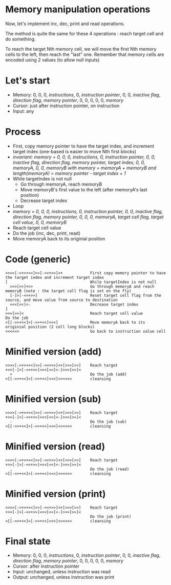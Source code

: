 # Memory manipulation operations

Now, let's implement inc, dec, print and read operations.

The method is quite the same for these 4 operations : reach target cell and do something.

To reach the target Nth memory cell, we will move the first Nth memory cells to the left, then reach the "last" one. Remember that memory cells are encoded using 2 values (to allow null inputs)

# Let's start

* Memory: 0, 0, 0, _instructions_, 0, _instruction pointer_, 0, 0, _inactive flag_, _direction flag_, _memory pointer_, 0, 0, 0, 0, 0, _memory_
* Cursor: just after instruction pointer, on instruction
* Input: any

# Process

* First, copy memory pointer to have the target index, and increment target index (one-based is easier to move Nth first blocks)
* _invariant: memory = 0, 0, 0, instructions, 0, instruction pointer, 0, 0, inactive flag, direction flag, memory pointer, target index, 0, 0, memoryA, 0, 0, memoryB with memory = memoryA + memoryB and length(memoryA) = memory pointer - target index + 1_
* While targetIndex is not null
  * Go through memoryA, reach memoryB
  * Move memoryB's first value to the left (after memoryA's last position)
  * Decrease target index
* Loop
* _memory = 0, 0, 0, instructions, 0, instruction pointer, 0, 0, inactive flag, direction flag, memory pointer, 0, 0, 0, memoryA, target cell flag, target cell value, 0, 0, memoryB_
* Reach target cell value
* Do the job (inc, dec, print, read)
* Move memoryA back to its originial position

# Code (generic)

```
>>>>[->+>+<<]>>[-<<+>>]<+            First copy memory pointer to have the target index and increment target index
[                                    While targetIndex is not null
  >>>[>>]+>>                         Go through memoryA and reach memoryB (note : the target cell flag is set on the fly)
  [-]>[-<<+>>]                       Reset target cell flag from the source, and move value from source to destination
  <<<[<<]<-                          Decrease target index
]
>>>[>>]<                             Reach target cell value
Do the job
<[[->>+<<]>[->>+<<]<<<]              Move memoryA back to its originial position (2 cell long blocks)
<<<<<<                               Go back to instruction value cell
```

# Minified version (add)

```
>>>>[->+>+<<]>>[-<<+>>]<+[>>>[>>]    Reach target
+>>[-]>[-<<+>>]<<<[<<]<-]>>>[>>]<
  +                                  Do the job (add)
<[[->>+<<]>[->>+<<]<<<]<<<<<<        cleansing
```

# Minified version (sub)

```
>>>>[->+>+<<]>>[-<<+>>]<+[>>>[>>]    Reach target
+>>[-]>[-<<+>>]<<<[<<]<-]>>>[>>]<
  -                                  Do the job (sub)
<[[->>+<<]>[->>+<<]<<<]<<<<<<        cleansing
```

# Minified version (read)

```
>>>>[->+>+<<]>>[-<<+>>]<+[>>>[>>]    Reach target
+>>[-]>[-<<+>>]<<<[<<]<-]>>>[>>]<
  ,                                  Do the job (read)
<[[->>+<<]>[->>+<<]<<<]<<<<<<        cleansing
```


# Minified version (print)

```
>>>>[->+>+<<]>>[-<<+>>]<+[>>>[>>]    Reach target
+>>[-]>[-<<+>>]<<<[<<]<-]>>>[>>]<
  .                                  Do the job (print)
<[[->>+<<]>[->>+<<]<<<]<<<<<<        cleansing
```

# Final state

* Memory: 0, 0, 0, _instructions_, 0, _instruction pointer_, 0, 0, _inactive flag_, _direction flag_, _memory pointer_, 0, 0, 0, 0, 0, _memory_
* Cursor: after instruction pointer 
* Input: unchanged, unless instruction was read
* Output: unchanged, unless instruction was print
